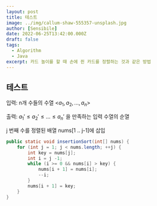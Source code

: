 ```yaml
---
layout: post
title: 테스트
image: ../img/callum-shaw-555357-unsplash.jpg
author: [Sensibile]
date: 2022-06-25T13:42:00.000Z
draft: false
tags:
  - Algorithm
  - Java
excerpt: 카드 놀이를 할 때 손에 쥔 카드를 정렬하는 것과 같은 방법
---
```


## 테스트

입력: n개 수들의 수열 <$a_1, a_2, ..., a_n$>

출력: $a_1' \leq a_2' \leq ... \leq a_n'$ 을 만족하는 입력 수열의 순열

j 번째 수를 정렬된 배열 nums[1 .. j-1]에 삽입 

```java
public static void insertionSort(int[] nums) {
    for (int j = 1; j < nums.length; ++j) {
        int key = nums[j];
        int i = j -1;
        while (i >= 0 && nums[i] > key) {
            nums[i + 1] = nums[i];
            --i;
        }
        nums[i + 1] = key;
    }
}
```
